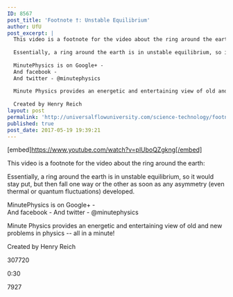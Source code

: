 ```yaml
---
ID: 8567
post_title: 'Footnote †: Unstable Equilibrium'
author: UfU
post_excerpt: |
  This video is a footnote for the video about the ring around the earth:
  
  Essentially, a ring around the earth is in unstable equilibrium, so it would stay put, but then fall one way or the other as soon as any asymmetry (even thermal or quantum fluctuations) developed.
  
  MinutePhysics is on Google+ -
  And facebook -
  And twitter - @minutephysics
  
  Minute Physics provides an energetic and entertaining view of old and new problems in physics -- all in a minute!
  
  Created by Henry Reich
layout: post
permalink: 'http://universalflowuniversity.com/science-technology/footnote-%e2%80%a0-unstable-equilibrium/'
published: true
post_date: 2017-05-19 19:39:21
---
```

[embed]https://www.youtube.com/watch?v=plUboQZgkng[/embed]<br>
<p>This video is a footnote for the video about the ring around the earth: 

Essentially, a ring around the earth is in unstable equilibrium, so it would stay put, but then fall one way or the other as soon as any asymmetry (even thermal or quantum fluctuations) developed.

MinutePhysics is on Google+ -  
And facebook - 
And twitter - @minutephysics

Minute Physics provides an energetic and entertaining view of old and new problems in physics -- all in a minute!

Created by Henry Reich</p>
<p>307720</p>
<p>0:30</p>
<p>7927</p>
<br></br>